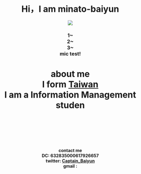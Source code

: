 <h1 align="center">Hi，I am minato-baiyun</h1>
<p align="center">
  <a href="https://skillicons.dev">
    <img src="https://skillicons.dev/icons?i=c,css,discord,github,nodejs,postman,py,sqlite,selenium,twitter,vscode,md,html,git,js" />
  </a>
</p>
<h3 align="center">
 1~ <br> 2~<br> 3~<br> mic test!
</h3>
<h1 align="center">about me
<br>I form <a href="https://en.wikipedia.org/wiki/Geography_of_Taiwan">Taiwan</a>
<br>I am a Information Management studen 
<br>
<br>
<br>
<br>
</h1>

<h4 align="center">contact me
<br>DC: 632835000617926657
<br>twitter: <a href="https://twitter.com/Captain_Baiyun"> Captain_Baiyun</a>
<br>gmail : <a></a>

</h4>


<!---
alicezuber/alicezuber is a ✨ special ✨ repository because its `README.md` (this file) appears on your GitHub profile.
You can click the Preview link to take a look at your changes.
--->
